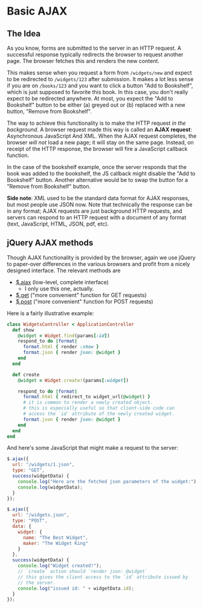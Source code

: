 # Basic AJAX

## The Idea

As you know, forms are submitted to the server in an HTTP request. A
successful response typically redirects the browser to request another
page. The browser fetches this and renders the new content.

This makes sense when you request a form from `/widgets/new` and
expect to be redirected to `/widgets/123` after submission. It makes a
lot less sense if you are on `/books/123` and you want to click a
button "Add to Bookshelf", which is just supposed to favorite this
book. In this case, you don't really expect to be redirected
anywhere. At most, you expect the "Add to Bookshelf" button to be
either (a) greyed out or (b) replaced with a new button, "Remove from
Bookshelf".

The way to achieve this functionality is to make the HTTP request *in
the background*. A browser request made this way is called an **AJAX
request**: Asynchronous JavaScript And XML. When the AJAX request
completes, the browser *will not* load a new page; it will stay on
the same page. Instead, on receipt of the HTTP response, the browser
will fire a JavaScript callback function.

In the case of the bookshelf example, once the server responds that
the book was added to the bookshelf, the JS callback might disable the
"Add to Bookshelf" button. Another alternative would be to swap the
button for a "Remove from Bookshelf" button.

**Side note**: XML used to be the standard data format for AJAX
responses, but most people use JSON now. Note that technically the
response can be in any format; AJAX requests are just background HTTP
requests, and servers can respond to an HTTP request with a document
of any format (text, JavaScript, HTML, JSON, pdf, etc).

## jQuery AJAX methods

Though AJAX functionality is provided by the browser, again we use
jQuery to paper-over differences in the various browsers and profit
from a nicely designed interface. The relevant methods are

* [$.ajax][ajax-doc] (low-level, complete interface)
    * I only use this one, actually.
* [$.get][get-doc] ("more convenient" function for GET requests)
* [$.post][post-doc] ("more convenient" function for POST requests)

Here is a fairly illustrative example:

```ruby
class WidgetsController < ApplicationController
  def show
    @widget = Widget.find(params[:id])
    respond_to do |format|
      format.html { render :show }
      format.json { render json: @widget }
    end
  end

  def create
    @widget = Widget.create!(params[:widget])

    respond_to do |format|
      format.html { redirect_to widget_url(@widget) }
      # it is common to render a newly created object.
      # this is especially useful so that client-side code can
      # access the `id` attribute of the newly created widget.
      format.json { render json: @widget }
    end
  end
end
```

And here's some JavaScript that might make a request to the server:

```javascript
$.ajax({
  url: "/widgets/1.json",
  type: "GET",
  success(widgetData) {
    console.log("Here are the fetched json parameters of the widget:");
    console.log(widgetData);
  }
});

$.ajax({
  url: "/widgets.json",
  type: "POST",
  data: {
    widget: {
      name: "The Best Widget",
      maker: "The Widget King"
    }
  },
  success(widgetData) {
    console.log("Widget created!");
    // `create` action should `render json: @widget`
    // this gives the client access to the `id` attribute issued by
    // the server.
    console.log("issued id: " + widgetData.id);
  }
});
```

[ajax-doc]: http://api.jquery.com/jQuery.ajax/
[get-doc]: http://api.jquery.com/jQuery.get/
[post-doc]: http://api.jquery.com/jQuery.post/
